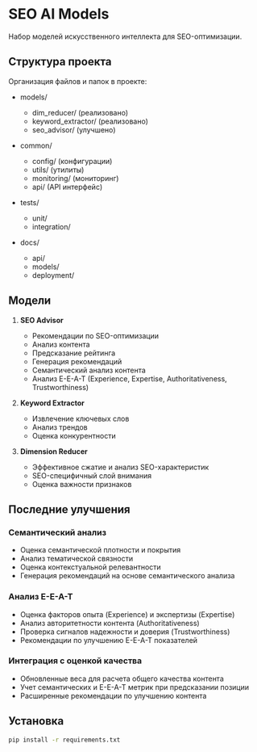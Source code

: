 # SEO AI Models

Набор моделей искусственного интеллекта для SEO-оптимизации.

## Структура проекта

Организация файлов и папок в проекте:

- models/
  - dim_reducer/ (реализовано)
  - keyword_extractor/ (реализовано) 
  - seo_advisor/ (улучшено)

- common/
  - config/ (конфигурации)
  - utils/ (утилиты)
  - monitoring/ (мониторинг)
  - api/ (API интерфейс)

- tests/
  - unit/
  - integration/

- docs/
  - api/
  - models/
  - deployment/

## Модели

1. **SEO Advisor**
   - Рекомендации по SEO-оптимизации
   - Анализ контента
   - Предсказание рейтинга
   - Генерация рекомендаций
   - Семантический анализ контента
   - Анализ E-E-A-T (Experience, Expertise, Authoritativeness, Trustworthiness)

2. **Keyword Extractor**
   - Извлечение ключевых слов
   - Анализ трендов
   - Оценка конкурентности

3. **Dimension Reducer**
   - Эффективное сжатие и анализ SEO-характеристик
   - SEO-специфичный слой внимания
   - Оценка важности признаков

## Последние улучшения

### Семантический анализ
- Оценка семантической плотности и покрытия
- Анализ тематической связности
- Оценка контекстуальной релевантности
- Генерация рекомендаций на основе семантического анализа

### Анализ E-E-A-T
- Оценка факторов опыта (Experience) и экспертизы (Expertise)
- Анализ авторитетности контента (Authoritativeness)
- Проверка сигналов надежности и доверия (Trustworthiness)
- Рекомендации по улучшению E-E-A-T показателей

### Интеграция с оценкой качества
- Обновленные веса для расчета общего качества контента
- Учет семантических и E-E-A-T метрик при предсказании позиции
- Расширенные рекомендации по улучшению контента

## Установка

```bash
pip install -r requirements.txt
```